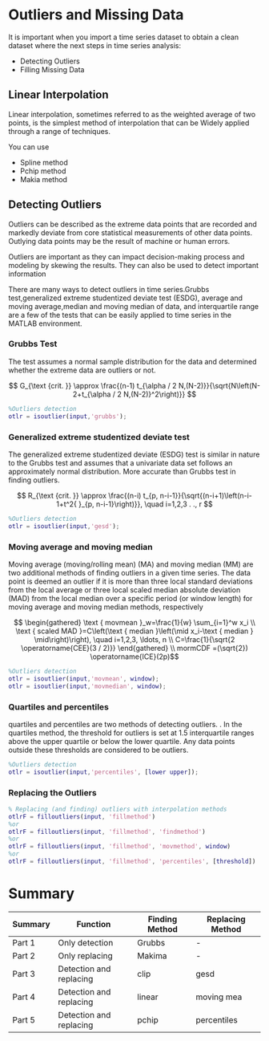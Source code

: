# Outliers and Missing Data

It is important when you import a time series dataset to obtain a clean dataset where the next steps in time series analysis: 

* Detecting Outliers 
* Filling Missing Data 

## Linear Interpolation

Linear interpolation, sometimes referred to as the weighted average of two points, is the simplest method of interpolation that can be Widely applied through a range of techniques.

You can use 
* Spline method
* Pchip method
* Makia method

## Detecting Outliers

Outliers can be described as the extreme data points that are recorded and markedly
deviate from core statistical measurements of other data points. Outlying data points
may be the result of machine or human errors. 

Outliers are important as they can impact decision-making process and modeling by skewing the results. They can also be used to detect important information 

There are many ways to detect outliers in time series.Grubbs test,generalized extreme
studentized deviate test (ESDG), average and moving average,median and moving median
of data, and interquartile range are a few of the tests that can be easily applied to time
series in the MATLAB environment.

### Grubbs Test

The test assumes a normal sample distribution for the data and
determined whether the extreme data are outliers or not.



$$ G_{\text {crit. }} \approx \frac{(n-1) t_{\alpha / 2 N,(N-2)}}{\sqrt{N\left(N-2+t_{\alpha / 2 N,(N-2)}^2\right)}} $$ 

```matlab
%Outliers detection
otlr = isoutlier(input,'grubbs');
```

### Generalized extreme studentized deviate test

The generalized extreme studentized deviate (ESDG) test is similar in nature to the Grubbs test and assumes that a univariate data set follows an approximately normal distribution. More accurate than Grubbs test in finding outliers.

$$ R_{\text {crit. }} \approx \frac{(n-i) t_{p, n-i-1}}{\sqrt{(n-i+1)\left(n-i-1+t^2{ }_{p, n-i-1}\right)}}, \quad i=1,2,3 . ., r $$

```matlab
%Outliers detection
otlr = isoutlier(input,'gesd');
```


### Moving average and moving median

Moving average (moving/rolling mean) (MA) and moving median (MM) are two
additional methods of finding outliers in a given time series. The data point is deemed
an outlier if it is more than three local standard deviations from the local average or
three local scaled median absolute deviation (MAD) from the local median over a specific
period (or window length) for moving average and moving median methods, respectively

$$ \begin{gathered}
\text { movmean }_w=\frac{1}{w} \sum_{i=1}^w x_i \\
\text { scaled MAD }=C\left(\text { median }\left(\mid x_i-\text { median } \mid\right)\right), \quad i=1,2,3, \ldots, n \\
C=\frac{1}{\sqrt{2 \operatorname{CEE}(3 / 2)}}
\end{gathered} \\ mormCDF =(\sqrt{2})  \operatorname{ICE}(2p)$$

```matlab
%Outliers detection
otlr = isoutlier(input,'movmean', window);
otlr = isoutlier(input,'movmedian', window);
```

### Quartiles and percentiles

quartiles and percentiles are two methods of detecting outliers. . In the quartiles method, the threshold for outliers is set at 1.5 interquartile ranges above the upper quartile or below the lower quartile. Any data
points outside these thresholds are considered to be outliers.

```matlab
%Outliers detection
otlr = isoutlier(input,'percentiles', [lower upper]);
```

### Replacing the Outliers



```matlab
% Replacing (and finding) outliers with interpolation methods
otlrF = filloutliers(input, 'fillmethod')
%or
otlrF = filloutliers(input, 'fillmethod', 'findmethod')
%or
otlrF = filloutliers(input, 'fillmethod', 'movmethod', window)
%or
otlrF = filloutliers(input, 'fillmethod', 'percentiles', [threshold])
```

# Summary 

| Summary | Function | Finding Method | Replacing Method | 
| -------- | -------- | -------- | ------- | 
| Part 1 | Only detection  |Grubbs | - |
| Part 2  | Only replacing | Makima | - |
| Part 3  | Detection and replacing | clip | gesd |
| Part 4  | Detection and replacing |linear | moving mea |
| Part 5  | Detection and replacing | pchip |percentiles | 
